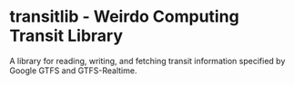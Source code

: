 # transitlib - Weirdo Computing Transit Library

A library for reading, writing, and fetching transit information specified by Google GTFS and GTFS-Realtime.
